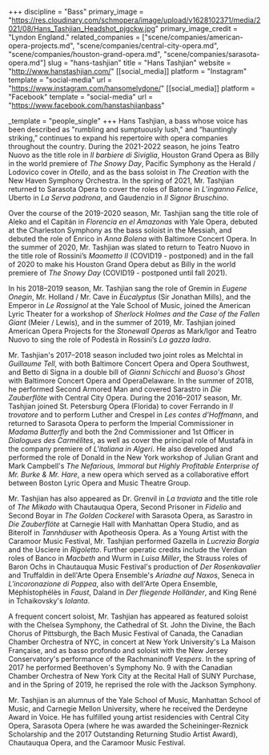 +++
discipline = "Bass"
primary_image = "https://res.cloudinary.com/schmopera/image/upload/v1628102371/media/2021/08/Hans_Tashjian_Headshot_pjgckw.jpg"
primary_image_credit = "Lyndon England."
related_companies = ["scene/companies/american-opera-projects.md", "scene/companies/central-city-opera.md", "scene/companies/houston-grand-opera.md", "scene/companies/sarasota-opera.md"]
slug = "hans-tashjian"
title = "Hans Tashjian"
website = "http://www.hanstashjian.com/"
[[social_media]]
platform = "Instagram"
template = "social-media"
url = "https://www.instagram.com/hansomelydone/"
[[social_media]]
platform = "Facebook"
template = "social-media"
url = "https://www.facebook.com/hanstashjianbass"

_template = "people_single"
+++
Hans Tashjian, a bass whose voice has been described as "rumbling and sumptuously lush," and “hauntingly striking,” continues to expand his repertoire with opera companies throughout the country.  During the 2021-2022 season, he joins Teatro Nuovo as the title role in _Il barbiere di Siviglia_, Houston Grand Opera as Billy in the world premiere of _The Snowy Day_, Pacific Symphony as the Herald / Lodovico cover in _Otello_, and as the bass soloist in _The Creation_ with the New Haven Symphony Orchestra.  In the spring of 2021, Mr. Tashjian returned to Sarasota Opera to cover the roles of Batone in _L’inganno Felice_, Uberto in _La Serva padrona_, and Gaudenzio in _Il Signor Bruschino_.

Over the course of the 2019-2020 season, Mr. Tashjian sang the title role of Aleko and el Capitán in _Florencia en el Amazonas_ with Yale Opera, debuted at the Charleston Symphony as the bass soloist in the Messiah, and debuted the role of Enrico in _Anna Bolena_ with Baltimore Concert Opera. In the summer of 2020, Mr. Tashjian was slated to return to Teatro Nuovo in the title role of Rossini’s _Maometto II_ (COVID19 - postponed) and in the fall of 2020 to make his Houston Grand Opera debut as Billy in the world premiere of _The Snowy Day_ (COVID19 - postponed until fall 2021). 

In his 2018–2019 season, Mr. Tashjian sang the role of Gremin in _Eugene Onegin_, Mr. Holland / Mr. Cave in _Eucalyptus_ (Sir Jonathan Mills), and the Emperor in _Le Rossignol_ at the Yale School of Music, joined the American Lyric Theater for a workshop of _Sherlock Holmes and the Case of the Fallen Giant_ (Meier / Lewis), and in the summer of 2019, Mr. Tashjian joined American Opera Projects for the _Stonewall Operas_ as Mark/Igor and Teatro Nuovo to sing the role of Podestà in Rossini’s _La gazza ladra_.

Mr. Tashjian's 2017–2018 season included two joint roles as Melchtal in _Guillaume Tell_, with both Baltimore Concert Opera and Opera Southwest, and Betto di Signa in a double bill of _Gianni Schicchi_ and _Buoso's Ghost_ with Baltimore Concert Opera and OperaDelaware. In the summer of 2018, he performed Second Armored Man and covered Sarastro in _Die Zauberflöte_ with Central City Opera. During the 2016–2017 season, Mr. Tashjian joined St. Petersburg Opera (Florida) to cover Ferrando in _Il trovatore_ and to perform Luther and Crespel in _Les contes d'Hoffmann_, and returned to Sarasota Opera to perform the Imperial Commissioner in _Madama Butterfly_ and both the 2nd Commissioner and 1st Officer in _Dialogues des Carmélites_, as well as cover the principal role of Mustafà in the company premiere of _L'italiana in Algeri_. He also developed and performed the role of Donald in the New York workshop of Julian Grant and Mark Campbell's _The Nefarious, Immoral but Highly Profitable Enterprise of Mr. Burke & Mr. Hare_, a new opera which served as a collaborative effort between Boston Lyric Opera and Music Theatre Group.

Mr. Tashjian has also appeared as Dr. Grenvil in _La traviata_ and the title role of _The Mikado_ with Chautauqua Opera, Second Prisoner in _Fidelio_ and Second Boyar in _The Golden Cockerel_ with Sarasota Opera, as Sarastro in _Die Zauberflöte_ at Carnegie Hall with Manhattan Opera Studio, and as Biterolf in _Tannhäuser_ with Apotheosis Opera. As a Young Artist with the Caramoor Music Festival, Mr. Tashjian performed Gazella in _Lucrezia Borgia_ and the Usciere in _Rigoletto_. Further operatic credits include the Verdian roles of Banco in _Macbeth_ and Wurm in _Luisa Miller_, the Strauss roles of Baron Ochs in Chautauqua Music Festival's production of _Der Rosenkavalier_ and Truffaldin in dell'Arte Opera Ensemble's _Ariadne auf Naxos_, Seneca in _L'incoronazione di Poppea_, also with dell'Arte Opera Ensemble, Méphistophélès in _Faust_, Daland in _Der fliegende Holländer_, and King René in Tchaikovsky's _Iolanta_. 

A frequent concert soloist, Mr. Tashjian has appeared as featured soloist with the Chelsea Symphony, the Cathedral of St. John the Divine, the Bach Chorus of Pittsburgh, the Bach Music Festival of Canada, the Canadian Chamber Orchestra of NYC, in concert at New York University's La Maison Française, and as basso profondo and soloist with the New Jersey Conservatory's performance of the Rachmaninoff _Vespers_. In the spring of 2017 he performed Beethoven's Symphony No. 9 with the Canadian Chamber Orchestra of New York City at the Recital Hall of SUNY Purchase, and in the Spring of 2019, he reprised the role with the Jackson Symphony.

Mr. Tashjian is an alumnus of the Yale School of Music, Manhattan School of Music, and Carnegie Mellon University, where he received the Derdeyne Award in Voice. He has fulfilled young artist residencies with Central City Opera, Sarasota Opera (where he was awarded the Scheininger-Reznick Scholarship and the 2017 Outstanding Returning Studio Artist Award), Chautauqua Opera, and the Caramoor Music Festival.